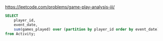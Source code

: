https://leetcode.com/problems/game-play-analysis-iii/

```sql
SELECT 
    player_id, 
    event_date, 
    sum(games_played) over (partition by player_id order by event_date) as games_played_so_far
from Activity;
```
